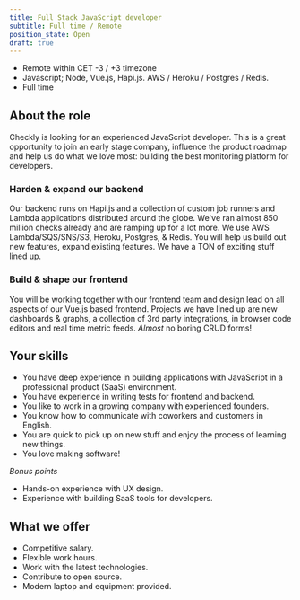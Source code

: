 ```yaml
---
title: Full Stack JavaScript developer
subtitle: Full time / Remote
position_state: Open
draft: true
---
```


- Remote within CET -3 / +3 timezone
- Javascript; Node, Vue.js, Hapi.js. AWS / Heroku / Postgres / Redis.
- Full time

## About the role

Checkly is looking for an experienced JavaScript developer. This is a great opportunity to join an early stage
company, influence the product roadmap and help us do what we love most: building the best monitoring platform for developers.

### Harden & expand our backend
Our backend runs on Hapi.js and a collection of custom job runners and Lambda applications distributed around the globe.
We've ran almost 850 million checks already and are ramping up for a lot more. We use AWS Lambda/SQS/SNS/S3, Heroku, Postgres,
& Redis. You will help us build out new features, expand existing features. We have a TON of exciting stuff lined up.

### Build & shape our frontend
You will be working together with our frontend team and design lead on all aspects of our Vue.js based frontend. 
Projects we have lined up are new dashboards & graphs, a collection of 3rd party integrations, in browser code editors 
and real time metric feeds. *Almost* no boring CRUD forms!

## Your skills

- You have deep experience in building applications with JavaScript in a professional product (SaaS) environment.
- You have experience in writing tests for frontend and backend.
- You like to work in a growing company with experienced founders.
- You know how to communicate with coworkers and customers in English.
- You are quick to pick up on new stuff and enjoy the process of learning new things.
- You love making software!

*Bonus points*

- Hands-on experience with UX design. 
- Experience with building SaaS tools for developers.

## What we offer

- Competitive salary.
- Flexible work hours.
- Work with the latest technologies.
- Contribute to open source.
- Modern laptop and equipment provided.

